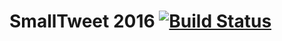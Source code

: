 SmallTweet 2016 [![Build Status](https://travis-ci.org/HPI-SWA-Teaching/SmallTweet.svg)](https://travis-ci.org/HPI-SWA-Teaching/SmallTweet)
===================
